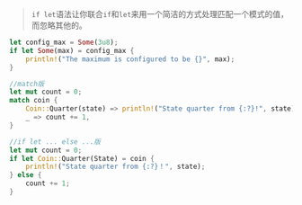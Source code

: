 > `if let`语法让你联合`if`和`let`来用一个简洁的方式处理匹配一个模式的值，而忽略其他的。

```rust
let config_max = Some(3u8);
if let Some(max) = config_max {
    println!("The maximum is configured to be {}", max);
}
```

```rust
//match版
let mut count = 0;
match coin {
    Coin::Quarter(state) => println!("State quarter from {:?}!", state),
    _ => count += 1,
}

//if let ... else ...版
let mut count = 0;
if let Coin::Quarter(State) = coin {
    println!("State quarter from {:?}！", state);
} else {
    count += 1;
}
```

